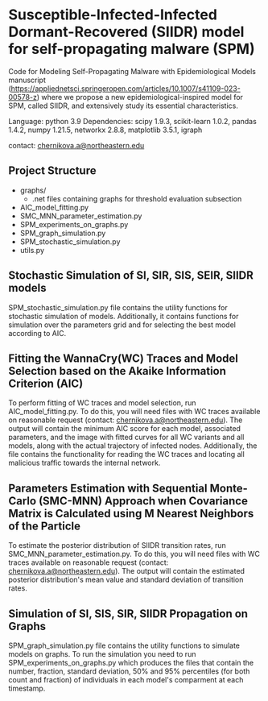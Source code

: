 # Susceptible-Infected-Infected Dormant-Recovered (SIIDR) model for self-propagating malware (SPM)
Code for Modeling Self-Propagating Malware with Epidemiological Models manuscript (https://appliednetsci.springeropen.com/articles/10.1007/s41109-023-00578-z)
where we propose a new epidemiological-inspired model for SPM, called SIIDR, and extensively study its essential characteristics.

Language: python 3.9
Dependencies: scipy 1.9.3, scikit-learn 1.0.2, pandas 1.4.2, numpy 1.21.5, networkx 2.8.8, matplotlib 3.5.1, igraph

contact: chernikova.a@northeastern.edu

## Project Structure
* graphs/
  * .net files containing graphs for threshold evaluation subsection
*	AIC_model_fitting.py
*	SMC_MNN_parameter_estimation.py
*	SPM_experiments_on_graphs.py
*	SPM_graph_simulation.py
*	SPM_stochastic_simulation.py
*	utils.py

## Stochastic Simulation of SI, SIR, SIS, SEIR, SIIDR models
SPM_stochastic_simulation.py file contains the utility functions for stochastic simulation of models. Additionally, it contains functions for simulation over the parameters grid and for selecting the best model according to AIC. 

## Fitting the WannaCry(WC) Traces and Model Selection based on the Akaike Information Criterion (AIC)
To perform fitting of WC traces and model selection, run AIC_model_fitting.py. To do this, you will need files with WC traces available on reasonable request (contact: chernikova.a@northeastern.edu).
The output will contain the minimum AIC score for each model, associated parameters, and the image with fitted curves for all WC variants and all models, along with the actual trajectory of infected nodes.
Additionally, the file contains the functionality for reading the WC traces and locating all malicious traffic towards the internal network.

## Parameters Estimation with Sequential Monte-Carlo (SMC-MNN) Approach when Covariance Matrix is Calculated using M Nearest Neighbors of the Particle
To estimate the posterior distribution of SIIDR transition rates, run SMC_MNN_parameter_estimation.py. To do this, you will need files with WC traces available on reasonable request (contact: chernikova.a@northeastern.edu). The output will contain the estimated posterior distribution's mean value and standard deviation of transition rates.

## Simulation of SI, SIS, SIR, SIIDR Propagation on Graphs
SPM_graph_simulation.py file contains the utility functions to simulate models on graphs. To run the simulation you need to run SPM_experiments_on_graphs.py which produces the files that contain the number, fraction, standard deviation, 50% and 95% percentiles (for both count and fraction) of individuals in each model's comparment at each timestamp.









